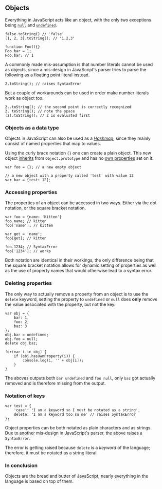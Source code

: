 ## Objects

Everything in JavaScript acts like an object, with the only two exceptions being 
[`null`](#undefined) and [`undefined`](#undefined).

    false.toString() // 'false'
    [1, 2, 3].toString(); // '1,2,3'
    
    function Foo(){}
    Foo.bar = 1;
    Foo.bar; // 1

A commonly made mis-assumption is that number literals cannot be used as objects,
since a mis-design in JavaScript's parser tries to parse the following as a 
floating point literal instead.

    2.toString(); // raises SyntaxError

But a couple of workarounds can be used in order make number literals work as
object too.

    2..toString(); // the second point is correctly recognized
    2. toString(); // note the space
    (2).toString(); // 2 is evaluated first

### Objects as a data type

Objects in JavaScript can also be used as a [*Hashmap*][1], since they mainly 
consist of named properties that map to values.

Using the curly brace notation `{}` one can create a plain object. This new
object [inherits](#prototype) from `Object.prototype` and has no 
[own properties](#hasownproperty) set on it.

    var foo = {}; // a new empty object

    // a new object with a property called 'test' with value 12
    var bar = {test: 12}; 

### Accessing properties

The properties of an object can be accessed in two ways. Either via the dot
notation, or the square bracket notation.
    
    var foo = {name: 'Kitten'}
    foo.name; // kitten
    foo['name']; // kitten
    
    var get = 'name';
    foo[get]; // kitten
    
    foo.1234; // SyntaxError
    foo['1234']; // works

Both notation are identical in their workings, the only difference being that
the square bracket notation allows for dynamic setting of properties as well as
the use of property names that would otherwise lead to a syntax error.

### Deleting properties

The only way to actually remove a property from an object is to use the `delete`
keyword, setting the property to `undefined` or `null` does **only** remove the
value associated with the property, but not the key.

    var obj = {
        bar: 1,
        foo: 2,
        baz: 3
    };
    obj.bar = undefined;
    obj.foo = null;
    delete obj.baz;

    for(var i in obj) {
        if (obj.hasOwnProperty(i)) {
            console.log(i, '' + obj[i]);
        }
    }
    
The aboves outputs both `bar undefined` and `foo null`, only `baz` got actually
removed and is therefore missing from the output.

### Notation of keys

    var test = {
        'case': 'I am a keyword so I must be notated as a string',
        delete: 'I am a keyword too so me' // raises SyntaxError
    };

Object properties can be both notated as plain characters and as strings. Due to
another mis-design in JavaScript's parser, the above raises a `SyntaxError`.

The error is getting raised because `delete` is a *keyword* of the language;
therefore, it must be notated as a string literal.

### In conclusion

Objects are the bread and butter of JavaScript, nearly everything in the
language is based on top of them.

[1]: http://en.wikipedia.org/wiki/Hashmap

